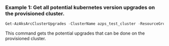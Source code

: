 ### Example 1: Get all potential kubernetes version upgrades on the provisioned cluster. 
```powershell
Get-AzAksArcClusterUpgrades -ClusterName azps_test_cluster -ResourceGroup azps_test_group
```

This command gets the potential upgrades that can be done on the provisioned cluster. 


